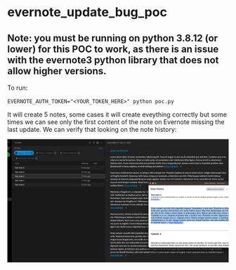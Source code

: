 # evernote_update_bug_poc

## Note: you must be running on python 3.8.12 (or lower) for this POC to work, as there is an issue with the evernote3 python library that does not allow higher versions.

To run:

```
EVERNOTE_AUTH_TOKEN="<YOUR_TOKEN_HERE>" python poc.py
```

It will create 5 notes, some cases it will create eveything correctly but some times we can see only the first content of the note on Evernote missing the last update. We can verify that looking on the note history:

![Evernote screenshot](image.png)
